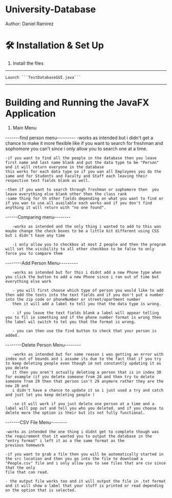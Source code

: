 # University-Database

Author: Daniel Ramirez

# 🛠 Installation & Set Up
1. Install the files

---
    Launch ```TestDatabaseGUI.java```
---

# Building and Running the JavaFX Application
1. Main Menu

-------find person menu---------
    -works as intended but i didn't get a chance to make it more flexible like if you want to search for freshman and sophomore
    you can't since i only allow you to search one at a time.

    -if you want to find all the people in the database then you leave first name and last name blank and put the data type to be "Person" and it will return everyone in the database
    this works for each data type so if you wan all Employees you do the same and for Students and Faculty and Staff each leaving their respective text fields blank as well.

    -then if you want to search through freshman or sophomore then  you leave everything else blank other then the class rank
    -same thing for th other fields depending on what you want to find or if you wan to use all available each works and if you don't find anything it will return with "no one found".

------Comparing menu--------

       -works as intended and the only thing i wanted to add to this was maybe change the check boxes to be a little bit different using CSS but i didn't have any time

       -i only allow you to checkbox at most 2 people and then the program will set the visibility to all other checkbox to be false to only force you to compare them

--------Add Person Menu---------

       -works as intended but for this i didnt add a new Phone type when you click the button to add a new Phone since i ran out of time but everything else work

       - you will first choose which type of person you would like to add then add the texts into the text fields and if you don't put a number into the zip code or phoneNumber or street/apartment number
       then it will add a label to tell you that the data type is wrong.

       - if you leave the text fields blank a label will appear telling you to fil in something and if the phone number format is wrong then the label wil switch to tel you that the format is wrong.

       - you can then use the find button to check that your person is added.

--------Delete Person Menu--------

       -works as intended but for some reason i was getting an error with index out of bounds and i assume its due to the fact that if you try to keep deleting people even though im not constantly updating it as you delete
       it then you aren't actually deleting a person that is in index 30 for example (if you delete someone from 28 and then try to delete someone from 29 then that person isn't 29 anymore rather they are the new 28 and
       i didn't have a chance to update it so i just used a try and catch and just let you keep deleting people )

       -so it will work if you just delete one person at a time and a label will pop out and tell you who you deleted. and if you choose to delete more the option is their but its not fully functional.

-------CSV File Menu--------

    -works as intended the one thing i didnt get to complete though was the requirement that it wanted you to output the database in the "entry format" i left it as a the same format as the
    previous homework

    -if you want to grab a file then you will be automatically started in the src location and then you go into the file to download a "People.csv" file and i only allow you to see files that are csv since that the only
    file that can read.

    - the output file works too and it will output the file in .txt format and it will show a label that your stuff is printed or read depending on the option that is selected.
